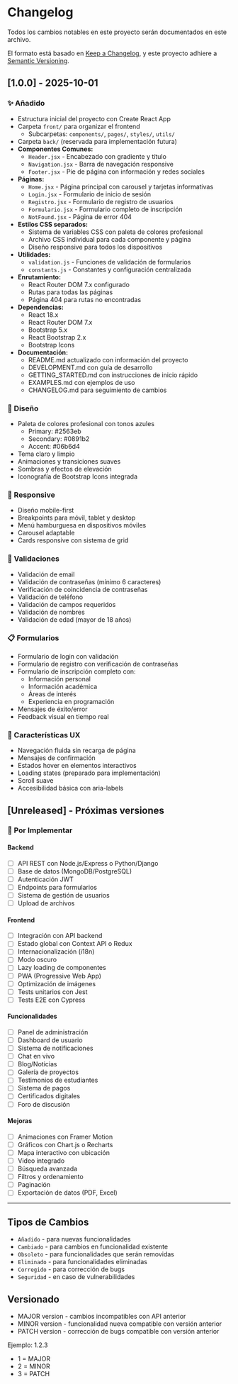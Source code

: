 # Changelog

Todos los cambios notables en este proyecto serán documentados en este archivo.

El formato está basado en [Keep a Changelog](https://keepachangelog.com/es-ES/1.0.0/),
y este proyecto adhiere a [Semantic Versioning](https://semver.org/lang/es/).

## [1.0.0] - 2025-10-01

### ✨ Añadido
- Estructura inicial del proyecto con Create React App
- Carpeta `front/` para organizar el frontend
  - Subcarpetas: `components/`, `pages/`, `styles/`, `utils/`
- Carpeta `back/` (reservada para implementación futura)
- **Componentes Comunes:**
  - `Header.jsx` - Encabezado con gradiente y título
  - `Navigation.jsx` - Barra de navegación responsive
  - `Footer.jsx` - Pie de página con información y redes sociales
- **Páginas:**
  - `Home.jsx` - Página principal con carousel y tarjetas informativas
  - `Login.jsx` - Formulario de inicio de sesión
  - `Registro.jsx` - Formulario de registro de usuarios
  - `Formulario.jsx` - Formulario completo de inscripción
  - `NotFound.jsx` - Página de error 404
- **Estilos CSS separados:**
  - Sistema de variables CSS con paleta de colores profesional
  - Archivo CSS individual para cada componente y página
  - Diseño responsive para todos los dispositivos
- **Utilidades:**
  - `validation.js` - Funciones de validación de formularios
  - `constants.js` - Constantes y configuración centralizada
- **Enrutamiento:**
  - React Router DOM 7.x configurado
  - Rutas para todas las páginas
  - Página 404 para rutas no encontradas
- **Dependencias:**
  - React 18.x
  - React Router DOM 7.x
  - Bootstrap 5.x
  - React Bootstrap 2.x
  - Bootstrap Icons
- **Documentación:**
  - README.md actualizado con información del proyecto
  - DEVELOPMENT.md con guía de desarrollo
  - GETTING_STARTED.md con instrucciones de inicio rápido
  - EXAMPLES.md con ejemplos de uso
  - CHANGELOG.md para seguimiento de cambios

### 🎨 Diseño
- Paleta de colores profesional con tonos azules
  - Primary: #2563eb
  - Secondary: #0891b2
  - Accent: #06b6d4
- Tema claro y limpio
- Animaciones y transiciones suaves
- Sombras y efectos de elevación
- Iconografía de Bootstrap Icons integrada

### 📱 Responsive
- Diseño mobile-first
- Breakpoints para móvil, tablet y desktop
- Menú hamburguesa en dispositivos móviles
- Carousel adaptable
- Cards responsive con sistema de grid

### 🔐 Validaciones
- Validación de email
- Validación de contraseñas (mínimo 6 caracteres)
- Verificación de coincidencia de contraseñas
- Validación de teléfono
- Validación de campos requeridos
- Validación de nombres
- Validación de edad (mayor de 18 años)

### 📋 Formularios
- Formulario de login con validación
- Formulario de registro con verificación de contraseñas
- Formulario de inscripción completo con:
  - Información personal
  - Información académica
  - Áreas de interés
  - Experiencia en programación
- Mensajes de éxito/error
- Feedback visual en tiempo real

### 🌟 Características UX
- Navegación fluida sin recarga de página
- Mensajes de confirmación
- Estados hover en elementos interactivos
- Loading states (preparado para implementación)
- Scroll suave
- Accesibilidad básica con aria-labels

## [Unreleased] - Próximas versiones

### 🚀 Por Implementar

#### Backend
- [ ] API REST con Node.js/Express o Python/Django
- [ ] Base de datos (MongoDB/PostgreSQL)
- [ ] Autenticación JWT
- [ ] Endpoints para formularios
- [ ] Sistema de gestión de usuarios
- [ ] Upload de archivos

#### Frontend
- [ ] Integración con API backend
- [ ] Estado global con Context API o Redux
- [ ] Internacionalización (i18n)
- [ ] Modo oscuro
- [ ] Lazy loading de componentes
- [ ] PWA (Progressive Web App)
- [ ] Optimización de imágenes
- [ ] Tests unitarios con Jest
- [ ] Tests E2E con Cypress

#### Funcionalidades
- [ ] Panel de administración
- [ ] Dashboard de usuario
- [ ] Sistema de notificaciones
- [ ] Chat en vivo
- [ ] Blog/Noticias
- [ ] Galería de proyectos
- [ ] Testimonios de estudiantes
- [ ] Sistema de pagos
- [ ] Certificados digitales
- [ ] Foro de discusión

#### Mejoras
- [ ] Animaciones con Framer Motion
- [ ] Gráficos con Chart.js o Recharts
- [ ] Mapa interactivo con ubicación
- [ ] Video integrado
- [ ] Búsqueda avanzada
- [ ] Filtros y ordenamiento
- [ ] Paginación
- [ ] Exportación de datos (PDF, Excel)

---

## Tipos de Cambios

- `Añadido` - para nuevas funcionalidades
- `Cambiado` - para cambios en funcionalidad existente
- `Obsoleto` - para funcionalidades que serán removidas
- `Eliminado` - para funcionalidades eliminadas
- `Corregido` - para corrección de bugs
- `Seguridad` - en caso de vulnerabilidades

## Versionado

- MAJOR version - cambios incompatibles con API anterior
- MINOR version - funcionalidad nueva compatible con versión anterior
- PATCH version - corrección de bugs compatible con versión anterior

Ejemplo: 1.2.3
- 1 = MAJOR
- 2 = MINOR
- 3 = PATCH
